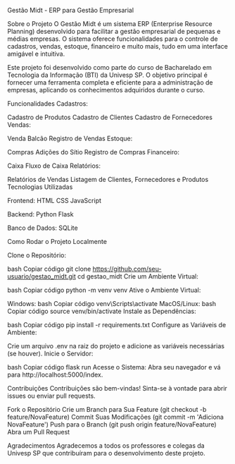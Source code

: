 Gestão Midt - ERP para Gestão Empresarial

Sobre o Projeto
O Gestão Midt é um sistema ERP (Enterprise Resource Planning) desenvolvido para facilitar a gestão empresarial de pequenas e médias empresas. O sistema oferece funcionalidades para o controle de cadastros, vendas, estoque, financeiro e muito mais, tudo em uma interface amigável e intuitiva.

Este projeto foi desenvolvido como parte do curso de Bacharelado em Tecnologia da Informação (BTI) da Univesp SP. O objetivo principal é fornecer uma ferramenta completa e eficiente para a administração de empresas, aplicando os conhecimentos adquiridos durante o curso.

Funcionalidades
Cadastros:

Cadastro de Produtos
Cadastro de Clientes
Cadastro de Fornecedores
Vendas:

Venda Balcão
Registro de Vendas
Estoque:

Compras
Adições do Sítio
Registro de Compras
Financeiro:

Caixa
Fluxo de Caixa
Relatórios:

Relatórios de Vendas
Listagem de Clientes, Fornecedores e Produtos
Tecnologias Utilizadas

Frontend:
HTML
CSS
JavaScript

Backend:
Python
Flask

Banco de Dados:
SQLite

Como Rodar o Projeto Localmente

Clone o Repositório:

bash
Copiar código
git clone https://github.com/seu-usuario/gestao_midt.git
cd gestao_midt
Crie um Ambiente Virtual:

bash
Copiar código
python -m venv venv
Ative o Ambiente Virtual:

Windows:
bash
Copiar código
venv\Scripts\activate
MacOS/Linux:
bash
Copiar código
source venv/bin/activate
Instale as Dependências:

bash
Copiar código
pip install -r requirements.txt
Configure as Variáveis de Ambiente:

Crie um arquivo .env na raiz do projeto e adicione as variáveis necessárias (se houver).
Inicie o Servidor:

bash
Copiar código
flask run
Acesse o Sistema:
Abra seu navegador e vá para http://localhost:5000/index.

Contribuições
Contribuições são bem-vindas! Sinta-se à vontade para abrir issues ou enviar pull requests.

Fork o Repositório
Crie um Branch para Sua Feature (git checkout -b feature/NovaFeature)
Commit Suas Modificações (git commit -m 'Adiciona NovaFeature')
Push para o Branch (git push origin feature/NovaFeature)
Abra um Pull Request


Agradecimentos
Agradecemos a todos os professores e colegas da Univesp SP que contribuíram para o desenvolvimento deste projeto.
